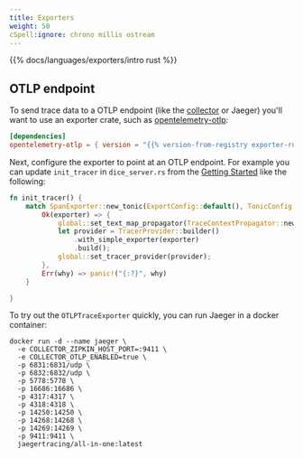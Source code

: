 ```yaml
---
title: Exporters
weight: 50
cSpell:ignore: chrono millis ostream
---
```


{{% docs/languages/exporters/intro rust %}}

## OTLP endpoint

To send trace data to a OTLP endpoint (like the [collector](/docs/collector) or
Jaeger) you'll want to use an exporter crate, such as
[opentelemetry-otlp](https://crates.io/crates/opentelemetry-otlp):

```toml
[dependencies]
opentelemetry-otlp = { version = "{{% version-from-registry exporter-rust-otlp %}}", features = ["default"] }
```

Next, configure the exporter to point at an OTLP endpoint. For example you can
update `init_tracer` in `dice_server.rs` from the
[Getting Started](../getting-started/) like the following:

```rust
fn init_tracer() {
    match SpanExporter::new_tonic(ExportConfig::default(), TonicConfig::default()) {
        Ok(exporter) => {
            global::set_text_map_propagator(TraceContextPropagator::new());
            let provider = TracerProvider::builder()
                .with_simple_exporter(exporter)
                .build();
            global::set_tracer_provider(provider);
        },
        Err(why) => panic!("{:?}", why)
    }

}
```

To try out the `OTLPTraceExporter` quickly, you can run Jaeger in a docker
container:

```shell
docker run -d --name jaeger \
  -e COLLECTOR_ZIPKIN_HOST_PORT=:9411 \
  -e COLLECTOR_OTLP_ENABLED=true \
  -p 6831:6831/udp \
  -p 6832:6832/udp \
  -p 5778:5778 \
  -p 16686:16686 \
  -p 4317:4317 \
  -p 4318:4318 \
  -p 14250:14250 \
  -p 14268:14268 \
  -p 14269:14269 \
  -p 9411:9411 \
  jaegertracing/all-in-one:latest
```

